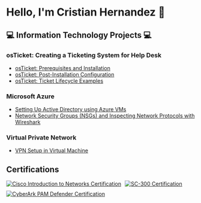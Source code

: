 # Hello, I'm Cristian Hernandez 👋  

## 💻 Information Technology Projects 💻

### osTicket: Creating a Ticketing System for Help Desk
- [osTicket: Prerequisites and Installation](#)
- [osTicket: Post-Installation Configuration](#)
- [osTicket: Ticket Lifecycle Examples](#)

### Microsoft Azure
- [Setting Up Active Directory using Azure VMs](https://github.com/cristian119/azure-active-directory-vms)
- [Network Security Groups (NSGs) and Inspecting Network Protocols with Wireshark](https://github.com/cristian119/azure-network-security-wireshark)

### Virtual Private Network
- [VPN Setup in Virtual Machine](#)

## Certifications
<div style="display: flex; gap: 10px; flex-wrap: wrap;">

  <!-- Cisco Introduction to Networks Certification -->
  <a href="https://github.com/cristian119/cristian119/blob/main/introductiontonetworks.pdf" target="_blank">
    <img src="https://img.shields.io/badge/-Cisco_Introduction_to_Networks-007ACC?style=for-the-badge" alt="Cisco Introduction to Networks Certification">
  </a>

  <!-- SC-300 Certification -->
  <a href="https://github.com/cristian119/cristian119/blob/main/Sc-300.pdf" target="_blank">
    <img src="https://img.shields.io/badge/-SC--300_Azure_Identity_and_Access_Administrator-7FBA00?style=for-the-badge" alt="SC-300 Certification">
  </a>

  <!-- CyberArk PAM Defender Certification -->
  <a href="https://github.com/cristian119/cristian119/blob/main/CyberArk PAM Defender.pdf" target="_blank">
    <img src="https://img.shields.io/badge/-CyberArk_PAM_Defender-4AC7F4?style=for-the-badge" alt="CyberArk PAM Defender Certification">
  </a>
</div>



